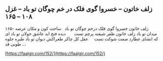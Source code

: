 ## زلف خاتون – خسروا گوی فلک در خم چوگان تو باد – غزل ۱۰۸ – ۱۶۵


۱۶۵- زلف خاتون خسروا گوی فلک درخم چوگان تو باد   ساحت کون و مکان عرصه میدان تو باد زلف خاتون ظفر شیفته پرچم تست       دیده فتح ابد عاشق جولان تو باد ای که انشای عطارد صفت شوکت تست     عقل کل چاکر طغراکش دیوان تو باد طیره جلوه طوبی قد &#8230;

[https://faalgir.com/152/](https://faalgir.com/152/) 
